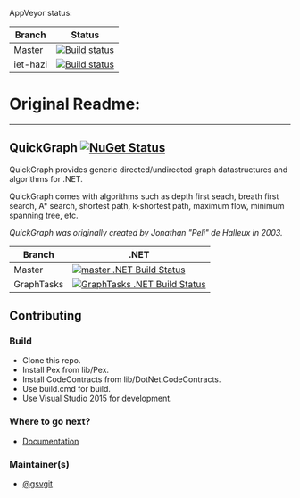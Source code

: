 AppVeyor status:

Branch | Status |
--- | ---
Master | [![Build status](https://ci.appveyor.com/api/projects/status/57dj27apnbybaweu/branch/master?svg=true)](https://ci.appveyor.com/project/ferencmarkizay/quickgraph/branch/master) |
iet-hazi | [![Build status](https://ci.appveyor.com/api/projects/status/57dj27apnbybaweu/branch/iet-hazi?svg=true)](https://ci.appveyor.com/project/ferencmarkizay/quickgraph/branch/iet-hazi) |


# Original Readme:
---
## QuickGraph [![NuGet Status](http://img.shields.io/nuget/v/YC.QuickGraph.svg?style=flat)](https://www.nuget.org/packages/YC.QuickGraph/)

QuickGraph provides generic directed/undirected graph datastructures and algorithms for .NET.

QuickGraph comes with algorithms such as depth first seach, breath first search, A* search, shortest path, k-shortest path, maximum flow, minimum spanning tree, etc.

*QuickGraph was originally created by Jonathan "Peli" de Halleux in 2003.*

Branch | .NET |
---| ---
Master | [![master .NET Build Status](https://img.shields.io/appveyor/ci/gsvgit/quickgraph/master.svg)](https://ci.appveyor.com/project/gsvgit/quickgraph) |
GraphTasks | [![GraphTasks .NET Build Status](https://img.shields.io/appveyor/ci/gsvgit/quickgraph/GraphTasks.svg)](https://ci.appveyor.com/project/gsvgit/quickgraph) |

## Contributing

### Build

* Clone this repo.
* Install Pex from lib/Pex.
* Install CodeContracts from lib/DotNet.CodeContracts.
* Use build.cmd for build.
* Use Visual Studio 2015 for development.

### Where to go next?

* [Documentation](https://quickgraph.codeplex.com/documentation)

### Maintainer(s)

* [@gsvgit](https://github.com/gsvgit)
